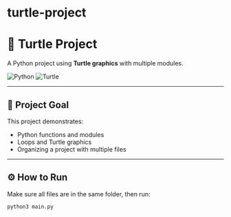 # turtle-project

# 🐢 Turtle Project

A Python project using **Turtle graphics** with multiple modules.

![Python](https://img.shields.io/badge/Python-3776AB?logo=python&logoColor=white) ![Turtle](https://img.shields.io/badge/Turtle-FFCC00?logo=turtle&logoColor=green)

---

## 🎯 Project Goal
This project demonstrates:
- Python functions and modules
- Loops and Turtle graphics
- Organizing a project with multiple files

---

## ⚙️ How to Run
Make sure all files are in the same folder, then run:

```bash
python3 main.py

